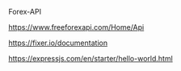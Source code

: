 Forex-API

https://www.freeforexapi.com/Home/Api

https://fixer.io/documentation

https://expressjs.com/en/starter/hello-world.html
